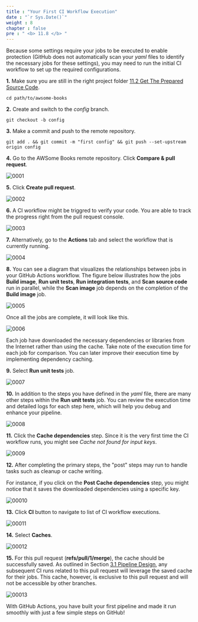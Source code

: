 ```yaml
---
title : "Your First CI Workflow Execution"
date : "`r Sys.Date()`"
weight : 8
chapter : false
pre : " <b> 11.8 </b> "
---
```


Because some settings require your jobs to be executed to enable protection (GitHub does not automatically scan your *yaml* files to identify the necessary jobs for these settings), you may need to run the initial CI workflow to set up the required configurations.

**1.** Make sure you are still in the right project folder [11.2 Get The Prepared Source Code](11-set-up-awsome-books-repository/2-get-the-prepared-source-code).

```git
cd path/to/awsome-books
```

**2.** Create and switch to the *config* branch.

```git
git checkout -b config
```

**3.** Make a commit and push to the remote repository.

```git
git add . && git commit -m "first config" && git push --set-upstream origin config
```

**4.** Go to the AWSome Books remote repository. Click **Compare & pull request**.

![0001](/images/11/8/0001.svg?featherlight=false&width=100pc)

**5.** Click **Create pull request**.

![0002](/images/11/8/0002.svg?featherlight=false&width=100pc)

**6.** A CI workflow might be triggred to verify your code. You are able to track the progress right from the pull request console.

![0003](/images/11/8/0003.svg?featherlight=false&width=100pc)

**7.** Alternatively, go to the **Actions** tab and select the workflow that is currently running.

![0004](/images/11/8/0004.svg?featherlight=false&width=100pc)

**8.** You can see a diagram that visualizes the relationships between jobs in your GitHub Actions workflow. The figure below illustrates how the jobs **Build image**, **Run unit tests**, **Run integration tests**, and **Scan source code** run in parallel, while the **Scan image** job depends on the completion of the **Build image** job.

![0005](/images/11/8/0005.svg?featherlight=false&width=100pc)

Once all the jobs are complete, it will look like this.

![0006](/images/11/8/0006.svg?featherlight=false&width=100pc)

Each job have downloaded the necessary dependencies or libraries from the Internet rather than using the cache. Take note of the execution time for each job for comparison. You can later improve their execution time by implementing dependency caching.

**9.** Select **Run unit tests** job.

![0007](/images/11/8/0007.svg?featherlight=false&width=100pc)

**10.**  In addition to the steps you have defined in the *yaml* file, there are many other steps within the **Run unit tests** job. You can review the execution time and detailed logs for each step here, which will help you debug and enhance your pipeline.

![0008](/images/11/8/0008.svg?featherlight=false&width=100pc)

**11.** Click the **Cache dependencies** step. Since it is the very first time the CI workflow runs, you might see *Cache not found for input keys*.

![0009](/images/11/8/0009.svg?featherlight=false&width=100pc)

**12.** After completing the primary steps, the "post" steps may run to handle tasks such as cleanup or cache writing.

For instance, if you click on the **Post Cache dependencies** step, you might notice that it saves the downloaded dependencies using a specific key.

![00010](/images/11/8/00010.svg?featherlight=false&width=100pc)

**13.** Click **CI** button to navigate to list of CI workflow executions.

![00011](/images/11/8/00011.svg?featherlight=false&width=100pc)

**14.** Select **Caches**.

![00012](/images/11/8/00012.svg?featherlight=false&width=100pc)

**15.**  For this pull request (**refs/pull/1/merge**), the cache should be successfully saved. As outlined in Section [3.1 Pipeline Design](3-high-level-design/1-pipeline-design), any subsequent CI runs related to this pull request will leverage the saved cache for their jobs. This cache, however, is exclusive to this pull request and will not be accessible by other branches.

![00013](/images/11/8/00013.svg?featherlight=false&width=100pc)

With GitHub Actions, you have built your first pipeline and made it run smoothly with just a few simple steps on GitHub!









